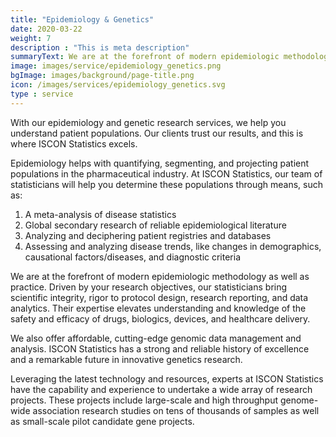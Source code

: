 ```yaml
---
title: "Epidemiology & Genetics"
date: 2020-03-22
weight: 7
description : "This is meta description"
summaryText: We are at the forefront of modern epidemiologic methodology as well as practice. Driven by your research objectives, our statisticians bring scientific integrity, rigor to protocol design, research reporting, and data analytics. Their expertise elevates understanding and knowledge of the safety and efficacy of drugs, biologics, devices, and healthcare delivery. 
image: images/service/epidemiology_genetics.png
bgImage: images/background/page-title.png
icon: /images/services/epidemiology_genetics.svg
type : service
---
```


With our epidemiology and genetic research services, we help you understand patient populations. Our clients trust our results, and this is where ISCON Statistics excels.

Epidemiology helps with quantifying, segmenting, and projecting patient populations in the pharmaceutical industry. At ISCON Statistics, our team of statisticians will help you determine these populations through means, such as:

1. A meta-analysis of disease statistics
2. Global secondary research of reliable epidemiological literature
3. Analyzing and deciphering patient registries and databases
4. Assessing and analyzing disease trends, like changes in demographics, causational factors/diseases, and diagnostic criteria

We are at the forefront of modern epidemiologic methodology as well as practice. Driven by your research objectives, our statisticians bring scientific integrity, rigor to protocol design, research reporting, and data analytics. Their expertise elevates understanding and knowledge of the safety and efficacy of drugs, biologics, devices, and healthcare delivery. 

We also offer affordable, cutting-edge genomic data management and analysis. ISCON Statistics has a strong and reliable history of excellence and a remarkable future in innovative genetics research. 

Leveraging the latest technology and resources, experts at ISCON Statistics have the capability and experience to undertake a wide array of research projects. These projects include large-scale and high throughput genome-wide association research studies on tens of thousands of samples as well as small-scale pilot candidate gene projects.
